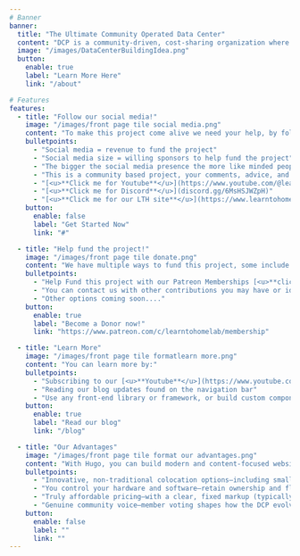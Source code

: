 ```yaml
---
# Banner
banner:
  title: "The Ultimate Community Operated Data Center"
  content: "DCP is a community-driven, cost-sharing organization where major decisions are guided by member votes. Think employee ownership—with true community influence."
  image: "/images/DataCenterBuildingIdea.png"
  button:
    enable: true
    label: "Learn More Here"
    link: "/about"

# Features
features:
  - title: "Follow our social media!"
    image: "/images/front page tile social media.png"
    content: "To make this project come alive we need your help, by following us on social media, you will be able to make this project come to life!"
    bulletpoints:
      - "Social media = revenue to fund the project"
      - "Social media size = willing sponsors to help fund the project"
      - "The bigger the social media presence the more like minded people we can reach!"
      - "This is a community based project, your comments, advice, and concerns are important to us!"
      - "[<u>**Click me for Youtube**</u>](https://www.youtube.com/@learntohomelab)"
      - "[<u>**Click me for Discord**</u>](discord.gg/6MsHSJWZpH)"
      - "[<u>**Click me for our LTH site**</u>](https://www.learntohomelab.com/)"
    button:
      enable: false
      label: "Get Started Now"
      link: "#"

  - title: "Help fund the project!"
    image: "/images/front page tile donate.png"
    content: "We have multiple ways to fund this project, some include passive methods like watching our YouTube videos and subscribing, others include patreon subscriptions or donations!"
    bulletpoints:
      - "Help Fund this project with our Patreon Memberships [<u>**click here**</u>](https://www.patreon.com/c/learntohomelab/membership)"
      - "You can contact us with other contributions you may have or ideas by email us: *learntohomelab@gmail.com*"
      - "Other options coming soon...."
    button:
      enable: true
      label: "Become a Donor now!"
      link: "https://www.patreon.com/c/learntohomelab/membership"

  - title: "Learn More"
    image: "/images/front page tile formatlearn more.png"
    content: "You can learn more by:"
    bulletpoints:
      - "Subscribing to our [<u>**Youtube**</u>](https://www.youtube.com/@learntohomelab)"
      - "Reading our blog updates found on the navigation bar" 
      - "Use any front-end library or framework, or build custom components, for any project size."
    button:
      enable: true
      label: "Read our blog"
      link: "/blog"

  - title: "Our Advantages"
    image: "/images/front page tile format our advantages.png"
    content: "With Hugo, you can build modern and content-focused websites without sacrificing performance or ease of use."
    bulletpoints:
      - "Innovative, non-traditional colocation options—including small-form hardware like Raspberry Pi."
      - "You control your hardware and software—retain ownership and flexibility."
      - "Truly affordable pricing—with a clear, fixed markup (typically 25%) for facility maintenance and overhead, always disclosed and adjusted transparently alongside operating costs."
      - "Genuine community voice—member voting shapes how the DCP evolves and grows."
    button:
      enable: false
      label: ""
      link: ""
---
```

